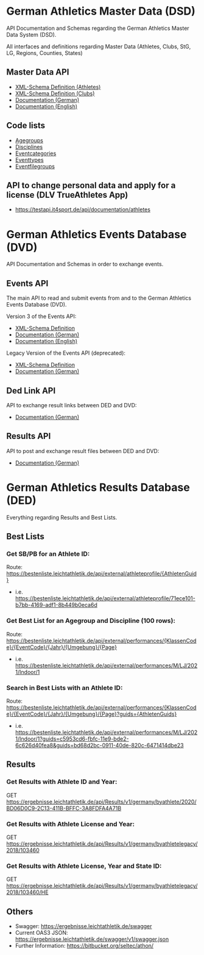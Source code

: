 # German Athletics Master Data (DSD)
API Documentation and Schemas regarding the German Athletics Master Data System (DSD).

All interfaces and definitions regarding Master Data (Athletes, Clubs, StG, LG, Regions, Counties, States)

## Master Data API
- [XML-Schema Definition (Athletes)](https://github.com/Deutscher-Leichtathletikverband/Interfaces/blob/master/Athletes.xsd)
- [XML-Schema Definition (Clubs)](https://github.com/Deutscher-Leichtathletikverband/Interfaces/blob/master/Clubs.xsd)
- [Documentation (German)](https://github.com/Deutscher-Leichtathletikverband/Interfaces/blob/master/Schnittstellenbeschreibung%20DLV%20Stammdaten.docx)
- [Documentation (English)](https://github.com/Deutscher-Leichtathletikverband/Interfaces/blob/master/Schnittstellenbeschreibung%20DLV%20Stammdaten.de.en.docx)

## Code lists
- [Agegroups](https://dateien.leichtathletik.de/meta/agegroups)
- [Disciplines](https://dateien.leichtathletik.de/meta/disciplines)
- [Eventcategories](https://dateien.leichtathletik.de/meta/eventcategories)
- [Eventtypes](https://dateien.leichtathletik.de/meta/eventtypes)
- [Eventfilegroups](https://dateien.leichtathletik.de/meta/eventfilegroups)

## API to change personal data and apply for a license (DLV TrueAthletes App) 
- https://testapi.it4sport.de/api/documentation/athletes

# German Athletics Events Database (DVD)
API Documentation and Schemas in order to exchange events.

## Events API
The main API to read and submit events from and to the German Athletics Events Database (DVD).

Version 3 of the Events API:
- [XML-Schema Definition](https://github.com/Deutscher-Leichtathletikverband/Interfaces/blob/master/Events%20v3.xsd)
- [Documentation (German)](https://github.com/Deutscher-Leichtathletikverband/Interfaces/blob/master/Schnittstellenbeschreibung%20DLV%20Veranstaltungen%20Version%203.docx)
- [Documentation (English)](https://github.com/Deutscher-Leichtathletikverband/Interfaces/blob/master/Schnittstellenbeschreibung%20DLV%20Veranstaltungen%20Version%203.de.en.docx)

Legacy Version of the Events API (deprecated):
- [XML-Schema Definition](https://github.com/Deutscher-Leichtathletikverband/Interfaces/blob/master/Events.xsd)
- [Documentation (German)](https://github.com/Deutscher-Leichtathletikverband/Interfaces/blob/master/Schnittstellenbeschreibung%20DLV%20Veranstaltungen.docx)

## Ded Link API
API to exchange result links between DED and DVD:
- [Documentation (German)](https://github.com/Deutscher-Leichtathletikverband/Interfaces/blob/master/dvd-dedlink-api.md)

## Results API
API to post and exchange result files between DED and DVD:
- [Documentation (German)](https://github.com/Deutscher-Leichtathletikverband/Interfaces/blob/master/dvd-results-api.md)

# German Athletics Results Database (DED)
Everything regarding Results and Best Lists.

## Best Lists
### Get SB/PB for an Athlete ID:
Route: https://bestenliste.leichtathletik.de/api/external/athleteprofile/{AthletenGuid}
- i.e. https://bestenliste.leichtathletik.de/api/external/athleteprofile/71ece101-b7bb-4169-adf1-8b449b0eca6d
 
### Get Best List for an Agegroup and Discipline (100 rows):
Route: https://bestenliste.leichtathletik.de/api/external/performances/{KlassenCode}/{EventCode}/{Jahr}/{Umgebung}/{Page}
- i.e. https://bestenliste.leichtathletik.de/api/external/performances/M/LJ/2021/Indoor/1
 
### Search in Best Lists with an Athlete ID:
Route: https://bestenliste.leichtathletik.de/api/external/performances/{KlassenCode}/{EventCode}/{Jahr}/{Umgebung}/{Page}?guids={AthletenGuids}
- i.e. https://bestenliste.leichtathletik.de/api/external/performances/M/LJ/2021/Indoor/1?guids=c5953cd6-fbfc-11e9-bde2-6c626d40fea8&guids=bd68d2bc-0911-40de-820c-6471414dbe23

## Results
### Get Results with Athlete ID and Year:
GET https://ergebnisse.leichtathletik.de/api/Results/v1/germany/byathlete/2020/BD06D0C9-2C13-411B-BFFC-3A8FDFA4A71B

### Get Results with Athlete License and Year:
GET https://ergebnisse.leichtathletik.de/api/Results/v1/germany/byathletelegacy/2018/103460

### Get Results with Athlete License, Year and State ID:
GET https://ergebnisse.leichtathletik.de/api/Results/v1/germany/byathletelegacy/2018/103460/HE

## Others
- Swagger: https://ergebnisse.leichtathletik.de/swagger
- Current OAS3 JSON: https://ergebnisse.leichtathletik.de/swagger/v1/swagger.json
- Further Information: https://bitbucket.org/seltec/athon/
